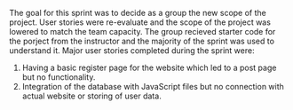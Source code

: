 The goal for this sprint was to decide as a group the new scope of the project. User stories were re-evaluate and the scope
of the project was lowered to match the team capacity. The group recieved starter code for the porject from the instructor 
and the majority of the sprint was used to understand it. Major user stories completed during the sprint were:
1. Having a basic register page for the website which led to a post page but no functionality.
2. Integration of the database with JavaScript files but no connection with actual website or storing of user data. 
